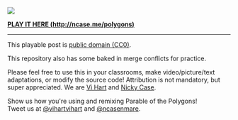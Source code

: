 ![](http://i.imgur.com/NcsRW1q.png)

**[PLAY IT HERE (http://ncase.me/polygons)](http://ncase.me/polygons)**

---

This playable post is [public domain (CC0)](http://creativecommons.org/publicdomain/zero/1.0).


This repository also has some baked in merge conflicts for practice. 

Please feel free to use this in your classrooms,
make video/picture/text adaptations,
or modify the source code!
Attribution is not mandatory, but super appreciated.
We are [Vi Hart](http://vihart.com/) and [Nicky Case](http://ncase.me/).

Show us how you're using and remixing Parable of the Polygons!    
Tweet us at
[@vihartvihart](https://twitter.com/vihartvihart) and
[@ncasenmare](https://twitter.com/ncasenmare).
